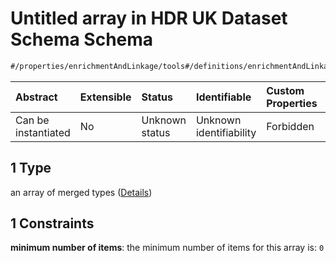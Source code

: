 # Untitled array in HDR UK Dataset Schema Schema

```txt
#/properties/enrichmentAndLinkage/tools#/definitions/enrichmentAndLinkage/properties/tools/anyOf/1
```



| Abstract            | Extensible | Status         | Identifiable            | Custom Properties | Additional Properties | Access Restrictions | Defined In                                                                                        |
| :------------------ | :--------- | :------------- | :---------------------- | :---------------- | :-------------------- | :------------------ | :------------------------------------------------------------------------------------------------ |
| Can be instantiated | No         | Unknown status | Unknown identifiability | Forbidden         | Allowed               | none                | [dataset.schema.json*](../../../schema/dataset/latest/dataset.schema.json "open original schema") |

## 1 Type

an array of merged types ([Details](dataset-definitions-enrichmentandlinkage-properties-tools-anyof-1-items.md))

## 1 Constraints

**minimum number of items**: the minimum number of items for this array is: `0`
